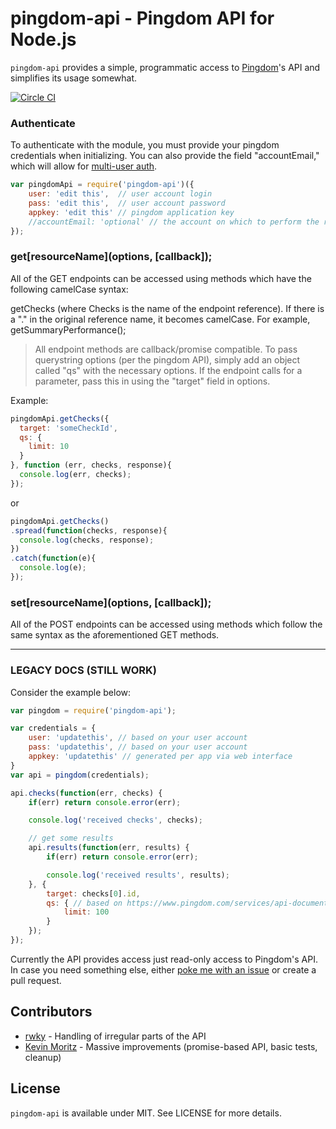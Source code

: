 # pingdom-api - Pingdom API for Node.js

`pingdom-api` provides a simple, programmatic access to [Pingdom](https://www.pingdom.com/)'s API and simplifies its usage somewhat.

[![Circle CI](https://circleci.com/gh/ecorkevin/pingdom-api.png?circle-token=45146bc20f87d2e62296655f92cffa8b12f556e6)](https://circleci.com/gh/ecorkevin/pingdom-api)

### Authenticate

To authenticate with the module, you must provide your pingdom credentials when initializing.  You can also provide the field "accountEmail," which will allow for [multi-user auth](https://www.pingdom.com/features/api/documentation/#multi-user+authentication).

```js
var pingdomApi = require('pingdom-api')({
    user: 'edit this',  // user account login
    pass: 'edit this',  // user account password
    appkey: 'edit this' // pingdom application key
    //accountEmail: 'optional' // the account on which to perform the request (optional)
});
```

### get\[resourceName\]\(options, \[callback\]\);

All of the GET endpoints can be accessed using methods which have the following camelCase syntax:

getChecks (where Checks is the name of the endpoint reference).  If there is a "." in the original reference name, it becomes camelCase.  For example, getSummaryPerformance();

> All endpoint methods are callback/promise compatible.  To pass querystring options (per the pingdom API), simply add an object called "qs" with the necessary options.  If the endpoint calls for a parameter, pass this in using the "target" field in options.

Example:

```js
pingdomApi.getChecks({
  target: 'someCheckId',
  qs: {
    limit: 10
  }
}, function (err, checks, response){
  console.log(err, checks);
});
```
or
```js
pingdomApi.getChecks()
.spread(function(checks, response){
  console.log(checks, response); 
})
.catch(function(e){
  console.log(e);
});
```

### set\[resourceName\]\(options, \[callback\]\);

All of the POST endpoints can be accessed using methods which follow the same syntax as the aforementioned GET methods.

---
### LEGACY DOCS (STILL WORK)
Consider the example below:

```js
var pingdom = require('pingdom-api');

var credentials = {
    user: 'updatethis', // based on your user account
    pass: 'updatethis', // based on your user account
    appkey: 'updatethis' // generated per app via web interface
}
var api = pingdom(credentials);

api.checks(function(err, checks) {
    if(err) return console.error(err);

    console.log('received checks', checks);

    // get some results
    api.results(function(err, results) {
        if(err) return console.error(err);

        console.log('received results', results);
    }, {
        target: checks[0].id,
        qs: { // based on https://www.pingdom.com/services/api-documentation-rest/#ResourceResults
            limit: 100
        }
    });
});
```

Currently the API provides access just read-only access to Pingdom's API. In case you need something else, either [poke me with an issue](https://github.com/bebraw/pingdom-api/issues) or create a pull request.

## Contributors

* [rwky](https://github.com/rwky) - Handling of irregular parts of the API
* [Kevin Moritz](https://github.com/ecorkevin) - Massive improvements (promise-based API, basic tests, cleanup)

## License

`pingdom-api` is available under MIT. See LICENSE for more details.
